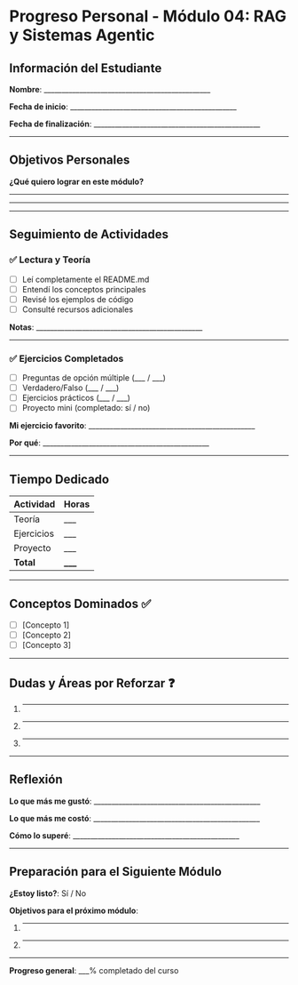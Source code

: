 # Progreso Personal - Módulo 04: RAG y Sistemas Agentic

## Información del Estudiante

**Nombre**: _______________________________________________

**Fecha de inicio**: _______________________________________________

**Fecha de finalización**: _______________________________________________

---

## Objetivos Personales

**¿Qué quiero lograr en este módulo?**
_______________________________________________
_______________________________________________

---

## Seguimiento de Actividades

### ✅ Lectura y Teoría
- [ ] Leí completamente el README.md
- [ ] Entendí los conceptos principales
- [ ] Revisé los ejemplos de código
- [ ] Consulté recursos adicionales

**Notas**: _______________________________________________

---

### ✅ Ejercicios Completados

- [ ] Preguntas de opción múltiple (___ / ___)
- [ ] Verdadero/Falso (___ / ___)
- [ ] Ejercicios prácticos (___ / ___)
- [ ] Proyecto mini (completado: sí / no)

**Mi ejercicio favorito**: _______________________________________________

**Por qué**: _______________________________________________

---

## Tiempo Dedicado

| Actividad | Horas |
|-----------|-------|
| Teoría | ___ |
| Ejercicios | ___ |
| Proyecto | ___ |
| **Total** | **___** |

---

## Conceptos Dominados ✅

- [ ] [Concepto 1]
- [ ] [Concepto 2]
- [ ] [Concepto 3]

---

## Dudas y Áreas por Reforzar ❓

1. _______________________________________________
2. _______________________________________________
3. _______________________________________________

---

## Reflexión

**Lo que más me gustó**: _______________________________________________

**Lo que más me costó**: _______________________________________________

**Cómo lo superé**: _______________________________________________

---

## Preparación para el Siguiente Módulo

**¿Estoy listo?**: Sí / No

**Objetivos para el próximo módulo**:
1. _______________________________________________
2. _______________________________________________

---

**Progreso general**: ___% completado del curso
